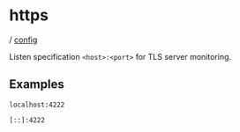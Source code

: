# https

/ [config](/reference/server-config/index.md) 

Listen specification `<host>:<port>` for TLS server monitoring.

## Examples

```
localhost:4222
```
```
[::]:4222
```

